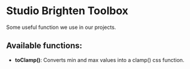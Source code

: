 # Studio Brighten Toolbox

Some useful function we use in our projects.

## Available functions:

- **toClamp()**: Converts min and max values into a clamp() css function.
